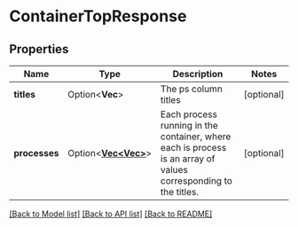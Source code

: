 # ContainerTopResponse

## Properties

Name | Type | Description | Notes
------------ | ------------- | ------------- | -------------
**titles** | Option<**Vec<String>**> | The ps column titles | [optional]
**processes** | Option<[**Vec<Vec<String>>**](Vec.md)> | Each process running in the container, where each is process is an array of values corresponding to the titles.  | [optional]

[[Back to Model list]](../README.md#documentation-for-models) [[Back to API list]](../README.md#documentation-for-api-endpoints) [[Back to README]](../README.md)


